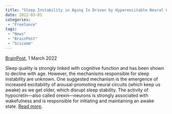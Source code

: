 ```yaml
---
title: "Sleep Instability in Aging Is Driven by Hyperexcitable Neural Circuits"
date: 2022-03-01
categories:
 - "Freelance"
tags:
 - "News"
 - "BrainPost" 
 - "Scicomm"
---
```


<!--more-->

[BrainPost](https://www.brainpost.co/), 1 March 2022

Sleep quality is strongly linked with cognitive function and has been shown to decline with age. However, the mechanisms responsible for sleep instability are unknown. One suggested mechanism is the emergence of increased excitability of arousal-promoting neural circuits (which keep us awake) as we get older, which disrupt sleep stability. The activity of hypocretin—also called orexin—neurons is strongly associated with wakefulness and is responsible for initiating and maintaining an awake state. [Read more](https://www.brainpost.co/weekly-brainpost/2022/3/1/sleep-instability-in-aging-is-driven-by-hyperexcitable-neural-circuits). 